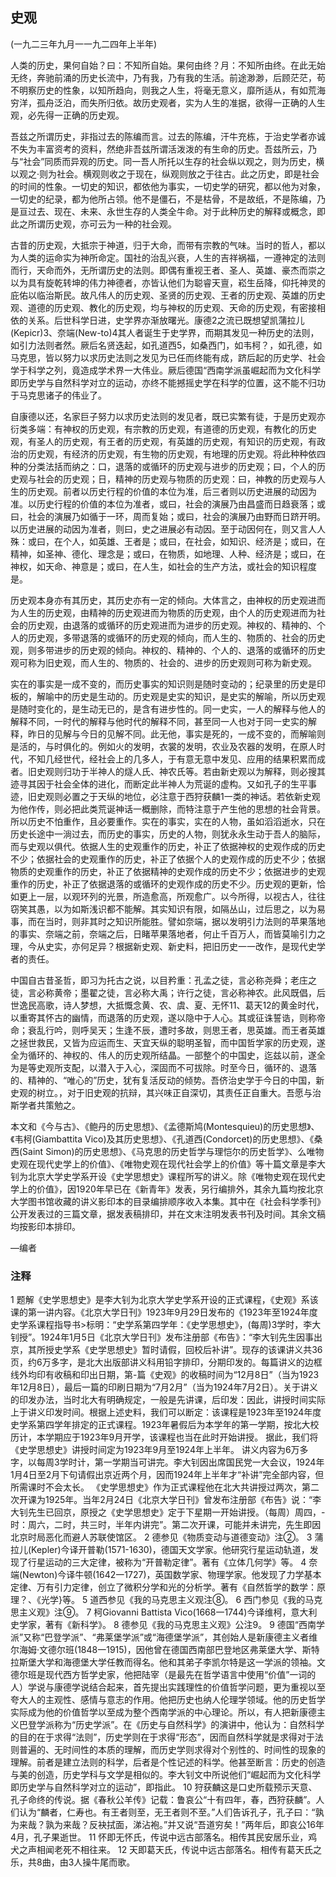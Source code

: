 ## 史观

 

(一九二三年九月一一九二四年上半年)

 

人类的历史，果何自始？曰：不知所自始。果何由终？月：不知所由终。在此无始无终，奔驰前涌的历史长流中，乃有我，乃有我的生活。前途渺渺，后顾茫茫，苟不明察历史的性象，以知所趋向，则我之人生，将毫无意义，靡所适从，有如荒海穷洋，孤舟泛泊，而失所归依。故历史观者，实为人生的准据，欲得一正确的人生观，必先得一正确的历史观。

吾兹之所谓历史，非指过去的陈编而言。过去的陈编，汗牛充栋，于治史学者亦诚不失为丰富资考的资料，然绝非吾兹所谓活泼泼的有生命的历史。吾兹所云，乃与“社会”同质而异观的历史。同一吾人所托以生存的社会纵以观之，则为历史，横以观之·则为社会。横观则收之于现在，纵观则放之于往古。此之历史，即是社会的时间的性象。一切史的知识，都依他为事实，一切史学的研究，都以他为对象，一切史的纪录，都为他所占领。他不是僵石，不是枯骨，不是故纸，不是陈编，乃是亘过去、现在、未来、永世生存的人类全牛命。对于此种历史的解释或概念，即此之所谓历史观，亦可云为一种的社会观。

古昔的历史观，大抵宗于神道，归于大命，而带有宗教的气味。当时的哲人，都以为人类的运命实为神所命定。国社的治乱兴衰，人生的吉祥祸福，一遵神定的法则而行，天命而外，无所谓历史的法则。即偶有重视王者、圣人、英雄、豪杰而崇之以为具有旋乾转坤的伟力神德者，亦皆认他们为聪睿天亶，崧生岳降，仰托神灵的庇佑以临治斯民。故凡伟人的历史观、圣贤的历史观、王者的历史观、英雄的历史观、道德的历史观、教化的历史观，均与神权的历史观、天命的历史观，有密接相依的关系。后世科学日进，史学界亦渐放曙光。康德2之流已既想望凯蒲拉儿(Kepicr)3、奈端(New-to)4其人者诞生于史学界，而期其发见一种历史的法则，如引力法则者然。厥后名贤迭起，如孔道西5，如桑西门，如韦柯？，如孔德，如马克思，皆以努力以求历史法则之发见为已任而终能有成，跻后起的历史学、社会学于科学之列，竟造成学术界一大伟业。厥后德国“西南学派虽崛起而为文化科学即历史学与自然科学对立的运动，亦终不能撼摇史学在科学的位置，这不能不归功于马克思诸子的伟业了。

自康德以还，名家巨子努力以求历史法则的发见者，既已实繁有徒，于是历史观亦衍类多端：有神权的历史观，有宗教的历史观，有道德的历史观，有教化的历史观，有圣人的历史观，有王者的历史观，有英雄的历史观，有知识的历史观，有政治的历史观，有经济的历史观，有生物的历史观，有地理的历史观。将此种种依四种的分类法括而纳之：口，退落的或循环的历史观与进步的历史观；曰，个人的历史观与社会的历史观；日，精神的历史观与物质的历史观：曰，神教的历史观与人生的历史观。前者以历史行程的价值的本位为准，后三者则以历史进展的动因为准。以历史行程的价值的本位为准者，或曰，社会的演展乃由昌盛而日趋衰落；或曰，社会的演展乃如循于一环，周而复始；或曰，社会的演展乃由野而日跻开明。以历史进展的动因为准者，则曰，史之进展必有动因。至于动因何在，则又言人人殊：或曰，在个人，如英雄、王者是；或曰，在社会，如知识、经济是；或曰，在精神，如圣神、德化、理念是；或曰，在物质，如地理、人种、经济是；或曰，在神权，如天命、神意是；或曰，在人生，如社会的生产方法，或社会的知识程度是。

历史观本身亦有其历史，其历史亦有一定的倾向。大体言之，由神权的历史观进而为人生的历史观，由精神的历史观进而为物质的历史观，由个人的历史观进而为社会的历史观，由退落的或循环的历史观进而为进步的历史观。神权的、精神的、个人的历史观，多带退落的或循环的历史观的倾向，而人生的、物质的、社会的历史观，则多带进步的历史观的倾向。神权的、精神的、个人的、退落的或循环的历史观可称为旧史观，而人生的、物质的、社会的、进步的历史观则可称为新史观。

实在的事实是一成不变的，而历史事实的知识则是随时变动的；纪录里的历史是印板的，解喻中的历史是生动的。历史观是史实的知识，是史实的解喻，所以历史观是随时变化的，是生动无已的，是含有进步性的。同一史实，一人的解释与他人的解释不同，一时代的解释与他时代的解释不同，甚至同一人也对于同一史实的解释，昨日的见解与今日的见解不同。此无他，事实是死的，一成不变的，而解喻则是活的，与时俱化的。例如火的发明，衣裳的发明，农业及农器的发明，在原人时代，不知几经世代，经社会上的几多人，于有意无意中发见、应用的结果积累而成者。旧史观则归功于半神人的燧人氏、神农氏等。若由新史观以为解释，则必搜其迹寻其因于社会全体的进化，而断定此半神人为荒诞的虚构。又如孔子的生平事迹，旧史观则必置之于天纵的地位，必注意于西狩获麟1一类的神话。若依新史观为他作传，则必把此类荒诞神话一概删除，而特注意于产生他的思想的社会背景。所以历史不怕重作，且必要重作。实在的事实，实在的人物，虽如滔滔逝水，只在历史长途中一淌过去，而历史的事实，历史的人物，则犹永永生动于吾人的脑际，而与史观以俱代。依据人生的史观重作的历史，补正了依据神权的史观作成的历史不少；依据社会的史观重作的历史，补正了依据个人的史观作成的历史不少；依据物质的史观重作的历史，补正了依据精神的史观作成的历史不少；依据进步的史观重作的历史，补正了依据退落的或循环的史观作成的历史不少。历史观的更新，恰如更上一层，以观环列的光景，所造愈高，所观愈广。以今所得，以视古人，往往窃笑其愚，以为如斯浅识都不能解。其实知识有限，如隔丛山，过后思之，以为易事，而在当时，则非其时之知识所能胜。譬如奈端，据以发明引力法则的苹果落地的事实、奈端之前，奈端之后，日睹苹果落地者，何止千百万人，而皆莫喻引力之理，今从史实，亦何足异？根据新史观、新史料，把旧历史一一改作，是现代史学者的责任。

中国自古昔圣哲，即习为托古之说，以目矜重：孔孟之徒，言必称尧舜；老庄之徒，言必称黄帝；墨翟之徒，言必称大禹；许行之徒，言必称神农。此风既倡，后世逸民高歌，诗人梦想，大抵慨念黄、农、虞、夏、无怀11、葛天12的黄金时代，以重寄其怀古的幽情，而退落的历史观，遂以隐中于人心。其或征诛誓诰，则称帝命；衰乱行吟，则呼吴天；生逢不辰，遭时多故，则思王者，思英雄。而王者英雄之拯世救民，又皆为应运而生、天宜天纵的聪明圣智，而中国哲学家的历史观，遂全为循环的、神权的、伟人的历史观所结晶。一部整个的中国史，迄兹以前，遂全为是等史观所支配，以潜入于入心，深固而不可拔除。时至今日，循环的、退落的、精神的、“唯心的”历史，犹有复活反动的倾势。吾侪治史学于今日的中国，新史观的树立。，对于旧史观的抗辩，其兴味正自深切，其责任正自重大。吾愿与治斯学者共策勉之。

 

本文和《今与古》、《鲍丹的历史思想》、《孟德斯鸠(Montesquieu)的历史思想》、《韦柯(Giambattita Vico)及其历史思想》、《孔道西(Condorcet)的历史思想》、《桑西(Saint Simon)的历史思想》、《马克思的历史哲学与理恺尔的历史哲学》、么唯物史观在现代史学上的价值》、《唯物史观在现代社会学上的价值》等十篇文章是李大钊为北京大学史学系开设《史学思想史》课程所写的讲义。除《唯物史观在现代史学上的价值》，因1920年早已在《新青年》发表，另行编排外，其余九篇均按北京大学图书馆收藏的讲义影印本的目录编排顺序收入本集。其中在《社会科学季刊》公开发表过的三篇文章，据发表稿排印，并在文末注明发表书刊及时间。其余文稿均按影印本排印。

—编者

 

### 注释
1 题解《史学思想史》是李大钊为北京大学史学系开设的正式课程，《史观》系该课的第一讲内容。《北京大学日刊》1923年9月29日发布的《1923年至1924年度史学系课程指导书>标明：“史学系第四学年：《史学思想史》，(每周)3学时，李大钊授”。1924年1月5日《北京大学日刊》发布注册部《布告》：“李大钊先生因事出京，其所授史学系《史学思想史》暂时请假，回校后补讲”。现存的该课讲义共36页，约6万多字，是北大出版部讲义科用铅字排印，分期印发的。每篇讲义的边框线外均印有收稿和印出日期，第-篇《史观》的收稿时间为“12月8日”（当为1923年12月8日），最后一篇的印刷日期为“7月2月”（当为1924年7月2日）。关于讲义的印发办法，当时北大有明确规定，一般是先讲课，后印发：因此，讲授时间实际上于讲义印发时间。根据上述史料，我们可以断定：该课程是1923年至1924年度史学系第四学年排定的正式课程。1923年暑假后为本学年的第一学期，按北大校历计，本学期应于1923年9月开学，该课程也当在此时开始讲授。
据此，我们将《史学思想史》讲授时间定为1923年9月至1924年上半年。
讲义内容为6万多字，以每周3学时计，第一学期当可讲完。李大钊因出席国民党一大会议，1924年1月4日至2月下句请假出京近两个月，因而1924年上半年才“补讲”完全部内容，但所需课时不会太长。
《史学思想史》作为正式课程他在北大共讲授过两次，第二次开课为1925年。当年2月24日《北京大学日刊》曾发布注册部《布告》说：“李大钊先生已回京，原授之《史学思想史》定于下星期一开始讲授。（每周）周四，-时：周六，二时，共三时，半年内讲完”。第二次开课，可能并未讲完，先生即因北京时局恶化而避人苏联使馆区。
2 德参见《物质变动与道德变动》注②。
3 蒲拉儿(Kepler)今译开普勒(1571-1630)，德国天文学家。他研究行星运动轨道，发现了行星运动的三大定律，被称为“开普勒定律”。著有《立体几何学》等。
4 奈端(Newton)今译牛顿(1642一1727)，英国数学家、物理学家。他发现了力学基本定律、万有引力定律，创立了微积分学和光的分析学。著有《自然哲学的数学：原理？、《光学}等。
5 道西参见《我的马克思主义观注⑧。
6 西门参见《我的马克思主义观》注⑨。
7 柯Giovanni Battista Vico(1668一1744)今译维柯，意大利史学家，著有《新科学》。
8 德参见《我的马克思主义观》公注9。
9 德国“西南学派”又称“巴登学派”、“弗莱堡学派”或“海德堡学派”，其创始人是新康德主义者维尔海姆·文德尔班(1848一1915)，因他曾在德国西南部巴登地区弗莱堡大学、斯特拉斯堡大学和海德堡大学任教而得名。他和其弟子李凯尔特是这一学派的领袖。文德尔班是现代西方哲学史家，他把陆宰（是最先在哲学语言中使用“价值”一词的人）学说与康德学说结合起来，首先提出实践理性的价值哲学问题，更为重视以至夸大人的主观性、感情与意志的作用。他把历史也纳人伦理学领域。他的历史哲学实际成为他的价值哲学以至成为整个西南学派的中心理论。所以，有人把新康德主义巴登学派称为“历史学派”。在《历史与自然科学》的演讲中，他认为：自然科学的目的在于求得“法则”，历史学则在于求得“形态”，因而自然科学就是求得对于法则普遍的、无时间性的本质的理解，而历史学则求得对个别性的、时间性的现象的理解。前者是建立法则的科学，后者是个性记述的科学。他甚至断言：历史的创造与美的创造，历史学科与文学是相似的。李大钊文中所说他们“崛起而为文化科学即历史学与自然科学对立的运动”，即指此。
10 狩获麟这是口史所载预示天意、孔子命终的传说。据《春秋公羊传》记载：鲁哀公“十有四年，春，西狩获麟”。人们认为“麟者，仁寿也。有王者则至，无王者则不至。”人们告诉孔子，孔子曰：“孰为来哉？孰为来哉？反袂拭面，涕沾袍。”并又说“吾道穷矣！”两年后，即哀公16年4月，孔子果逝世。
11 怀即无怀氏，传说中远古部落名。相传其民安居乐业，鸡犬之声相闻老死不相往来。
12 天即葛天氏，传说中远古部落名。相传有葛天氏之乐，共8曲，由3人操牛尾而歌。
